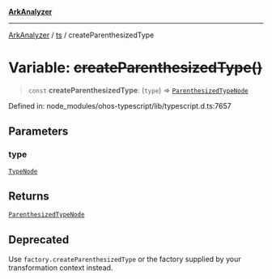 [**ArkAnalyzer**](../../../../README.md)

***

[ArkAnalyzer](../../../../globals.md) / [ts](../README.md) / createParenthesizedType

# Variable: ~~createParenthesizedType()~~

> `const` **createParenthesizedType**: (`type`) => [`ParenthesizedTypeNode`](../interfaces/ParenthesizedTypeNode.md)

Defined in: node\_modules/ohos-typescript/lib/typescript.d.ts:7657

## Parameters

### type

[`TypeNode`](../interfaces/TypeNode.md)

## Returns

[`ParenthesizedTypeNode`](../interfaces/ParenthesizedTypeNode.md)

## Deprecated

Use `factory.createParenthesizedType` or the factory supplied by your transformation context instead.
